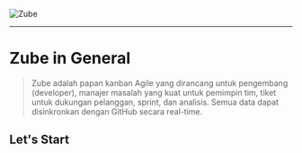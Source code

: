 
![Zube](https://zube.io/images/45001cebe04ef1725a03259b174cf3a6.combo_blue.svg)


---

# Zube in General

> Zube adalah papan kanban Agile yang dirancang untuk pengembang (developer), manajer masalah yang kuat untuk pemimpin tim, tiket untuk dukungan pelanggan, sprint, dan analisis. Semua data dapat disinkronkan dengan GitHub secara real-time.

## Let's Start
